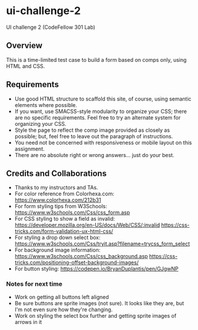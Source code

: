 # ui-challenge-2
UI challenge 2 (CodeFellow 301 Lab)


## Overview

This is a time-limited test case to build a form based on comps only, using HTML and CSS. 

## Requirements

- Use good HTML structure to scaffold this site, of course, using semantic elements where possible.
- If you want, use SMACSS-style modularity to organize your CSS; there are no specific requirements. Feel free to try an alternate system for organizing your CSS.
- Style the page to reflect the comp image provided as closely as possible; but, feel free to leave out the paragraph of instructions.
- You need not be concerned with responsiveness or mobile layout on this assignment.
- There are no absolute right or wrong answers... just do your best.


## Credits and Collaborations

* Thanks to my instructors and TAs.
* For color reference from Colorhexa.com: https://www.colorhexa.com/212b31
* For form styling tips from W3Schools: https://www.w3schools.com/Css/css_form.asp
* For CSS styling to show a field as invalid: https://developer.mozilla.org/en-US/docs/Web/CSS/:invalid
https://css-tricks.com/form-validation-ux-html-css/
* For styling a drop down select box: https://www.w3schools.com/Css/tryit.asp?filename=trycss_form_select
* For background image information: https://www.w3schools.com/Css/css_background.asp
https://css-tricks.com/positioning-offset-background-images/
* For button styling:
https://codepen.io/BryanDuplantis/pen/GJgwNP


### Notes for next time ###
* Work on getting all buttons left aligned
* Be sure buttons are sprite images (not sure). It looks like they are, but I'm not even sure how they're changing.
* Work on styling the select box further and getting sprite images of arrows in it